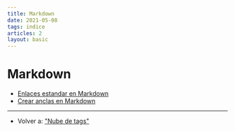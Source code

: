 ```yaml
---
title: Markdown
date: 2021-05-08
tags: indice
articles: 2
layout: basic
---
```


# Markdown
- [Enlaces estandar en Markdown](../markdown/enlaces-estandar-en-markdown)
- [Crear anclas en Markdown](../markdown/crear-anclas-en-markdown)

***

- Volver a: ["Nube de tags"](../index)

